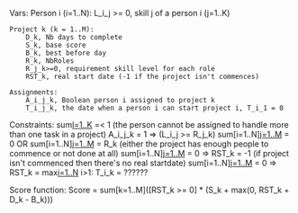 Vars:
	Person i (i=1..N):
		L_i_j >= 0, skill j of a person i (j=1..K)
	
	Project k (k = 1..M):
		D_k, Nb days to complete
		S_k, base score
		B_k, best before day
		R_k, NbRoles
		R_j_k>=0, requirement skill level for each role
		RST_k, real start date (-1 if the project isn't commences)
		
	Assignments:
		A_i_j_k, Boolean person i assigned to project k
		T_i_j_k, the date when a person i can start project i, T_i_1 = 0
		
Constraints:
	sum[l=1..K](A_i_j_k) =< 1 (the person cannot be assigned to handle more than one task in a project)
	A_i_j_k = 1 => (L_i_j >= R_j_k)
	sum[i=1..N][j=1..M](A_i_j_k) = 0 OR sum[i=1..N][j=1..M](A_i_j_k) = R_k (either the project has enough people to commence or not done at all)
	sum[i=1..N][j=1..M](A_i_j_k) = 0 => RST_k = -1 (if project isn't commenced then there's no real startdate)
	sum[i=1..N][j=1..M](A_i_j_k) = 0 => RST_k = max[i=1..N](T_i_k)
	i>1: T_i_k = ??????
	
Score function:
	Score = sum[k=1..M]([RST_k >= 0] * (S_k + max(0, RST_k + D_k - B_k)))
	
